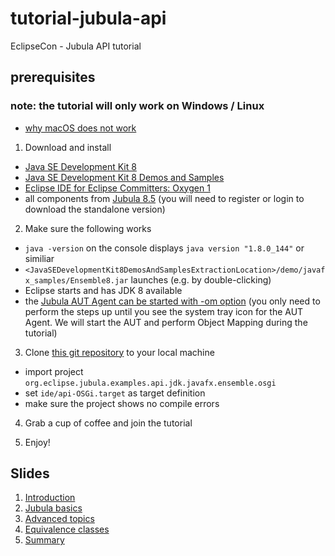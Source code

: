# tutorial-jubula-api
EclipseCon - Jubula API tutorial

## prerequisites

### note: the tutorial will only work on Windows / Linux
- [why macOS does not work](http://eclip.se/525658)

1. Download and install
- [Java SE Development Kit 8](http://www.oracle.com/technetwork/java/javase/downloads/index.html)
- [Java SE Development Kit 8 Demos and Samples](http://www.oracle.com/technetwork/java/javase/downloads/jdk8-downloads-2133151.html) 
- [Eclipse IDE for Eclipse Committers: Oxygen 1](http://www.eclipse.org/downloads/packages/eclipse-ide-eclipse-committers/oxygen1)
- all components from [Jubula 8.5](https://testing.bredex.de/jubula-download-page.html) (you will need to register or login to download the standalone version)

2. Make sure the following works
- `java -version` on the console displays `java version "1.8.0_144"` or similiar
- `<JavaSEDevelopmentKit8DemosAndSamplesExtractionLocation>/demo/javafx_samples/Ensemble8.jar` launches (e.g. by double-clicking)
- Eclipse starts and has JDK 8 available
- the [Jubula AUT Agent can be started with -om option](https://testing.bredex.de/faqs/how-can-i-perform-mapping-when-using-the-api-without-requiring-the-ite.html) (you only need to perform the steps up until you see the system tray icon for the AUT Agent. We will start the AUT and perform Object Mapping during the tutorial)

3. Clone [this git repository](https://github.com/open-co-de/tutorial-jubula-api.git) to your local machine
- import project `org.eclipse.jubula.examples.api.jdk.javafx.ensemble.osgi`
- set `ide/api-OSGi.target` as target definition
- make sure the project shows no compile errors

4. Grab a cup of coffee and join the tutorial

5. Enjoy!

## Slides
 1. [Introduction](https://open-co-de.github.io/tutorial-jubula-api/slides/01_Intro.html)
 1. [Jubula basics](https://open-co-de.github.io/tutorial-jubula-api/slides/02_Basics.html)
 1. [Advanced topics](https://open-co-de.github.io/tutorial-jubula-api/slides/03_Advanced.html)
 1. [Equivalence classes](https://open-co-de.github.io/tutorial-jubula-api/slides/04_Equi.html)
 1. [Summary](https://open-co-de.github.io/tutorial-jubula-api/slides/05_Summary.html)
